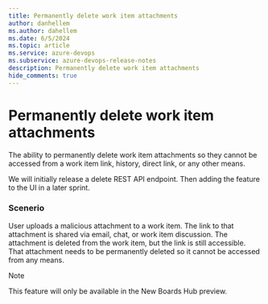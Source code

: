```yaml
---
title: Permanently delete work item attachments
author: danhellem
ms.author: dahellem
ms.date: 6/5/2024
ms.topic: article
ms.service: azure-devops
ms.subservice: azure-devops-release-notes
description: Permanently delete work item attachments
hide_comments: true
---
```


# Permanently delete work item attachments

The ability to permanently delete work item attachments so they cannot be accessed from a work item link, history, direct link, or any other means.

We will initially release a delete REST API endpoint. Then adding the feature to the UI in a later sprint.

### Scenerio

User uploads a malicious attachment to a work item. The link to that attachment is shared via email, chat, or work item discussion. The attachment is deleted from the work item, but the link is still accessible. That attachment needs to be permanently deleted so it cannot be accessed from any means.

> [!NOTE]
> This feature will only be available in the New Boards Hub preview.
